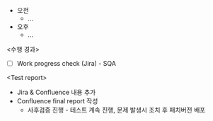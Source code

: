 - 오전
	- ...
- 오후
	- ...

<수행 경과>
- [ ] Work progress check (Jira) - SQA

\<Test report>
- Jira & Confluence 내용 추가
- Confluence final report 작성
	- 사후검증 진행 - 테스트 계속 진행, 문제 발생시 조치 후 패치버전 배포
